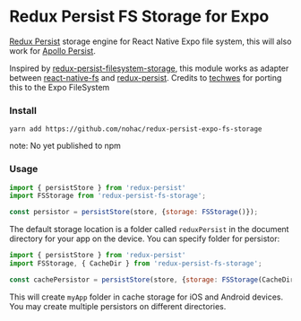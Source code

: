 # Redux Persist FS Storage for Expo

[Redux Persist](https://github.com/rt2zz/redux-persist/) storage engine for React Native Expo file system, this will also work for [Apollo Persist](https://github.com/apollographql/apollo-cache-persist).

Inspired by [redux-persist-filesystem-storage](https://github.com/robwalkerco/redux-persist-filesystem-storage), this module works as adapter between [react-native-fs](https://github.com/itinance/react-native-fs) and [redux-persist](https://github.com/rt2zz/redux-persist/). 
Credits to [techwes](https://github.com/techwes/redux-persist-expo-fs-storage) for porting this to the Expo FileSystem

### Install

```
yarn add https://github.com/nohac/redux-persist-expo-fs-storage
```
note: No yet published to npm

### Usage

```js
import { persistStore } from 'redux-persist'
import FSStorage from 'redux-persist-fs-storage';

const persistor = persistStore(store, {storage: FSStorage()});
```

The default storage location is a folder called `reduxPersist` in the document directory for your app on the device. You can specify folder for persistor:

```js
import { persistStore } from 'redux-persist'
import FSStorage, { CacheDir } from 'redux-persist-fs-storage';

const cachePersistor = persistStore(store, {storage: FSStorage(CacheDir, 'myApp')});
```

This will create `myApp` folder in cache storage for iOS and Android devices. You may create multiple persistors on different directories.
